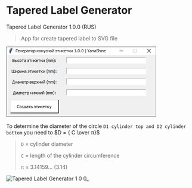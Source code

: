 # Tapered Label Generator
Tapered Label Generator 1.0.0 (RUS)

> App for create tapered label to SVG file

![Tapered Label Generator 1 0 0](https://raw.githubusercontent.com/YanaShineRu/Tapered-Label-Generator/main/Tapered%20Label%20Generator%201.0.0.png)

To determine the diameter of the circle `D1 сylinder top and D2 сylinder bottom` you need to $D = { C \over π}$

> `D` = cylinder diameter
> 
> `C` = length of the cylinder circumference
>
> `π` ≈ 3.14159… (3.14)

![Tapered Label Generator 1 0 0_](https://github.com/YanaShineRu/Tapered-Label-Generator/assets/134070997/7f85d52d-ad70-409c-8cda-fc8c8703a737)
